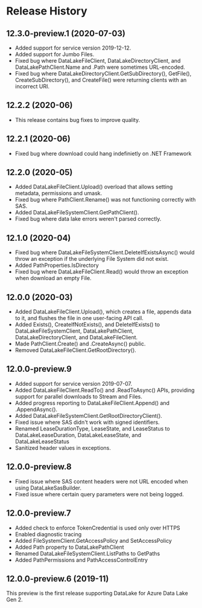# Release History

## 12.3.0-preview.1 (2020-07-03)
- Added support for service version 2019-12-12.
- Added support for Jumbo Files.
- Fixed bug where DataLakeFileClient, DataLakeDirectoryClient, and DataLakePathClient.Name and .Path were sometimes URL-encoded.
- Fixed bug where DataLakeDirectoryClient.GetSubDirectory(), GetFile(), CreateSubDirectory(), and CreateFile() were returning clients with an incorrect URI.

## 12.2.2 (2020-06)
- This release contains bug fixes to improve quality.

## 12.2.1 (2020-06)
- Fixed bug where download could hang indefinietly on .NET Framework

## 12.2.0 (2020-05)
- Added DataLakeFileClient.Upload() overload that allows setting metadata, permissions and umask.
- Fixed bug where PathClient.Rename() was not functioning correctly with SAS.
- Added DataLakeFileSystemClient.GetPathClient().
- Fixed bug where data lake errors weren't parsed correctly.

## 12.1.0 (2020-04)
- Fixed bug where DataLakeFileSystemClient.DeleteIfExistsAsync() would throw an exception if the underlying File System did not exist.
- Added PathProperties.IsDirectory
- Fixed bug where DataLakeFileClient.Read() would throw an exception when download an empty File.

## 12.0.0 (2020-03)
- Added DataLakeFileClient.Upload(), which creates a file, appends data to it, and flushes the file in one user-facing API call.
- Added Exists(), CreateIfNotExists(), and DeleteIfExists() to DataLakeFileSystemClient, DataLakePathClient, DataLakeDirectoryClient, and DataLakeFileClient.
- Made PathClient.Create() and .CreateAsync() public.
- Removed DataLakeFileClient.GetRootDirectory().

## 12.0.0-preview.9
- Added support for service version 2019-07-07.
- Added DataLakeFileClient.ReadTo() and .ReadToAsync() APIs, providing support for parallel downloads to Stream and Files.
- Added progress reporting to DataLakeFileClient.Append() and .AppendAsync().
- Added DataLakeFileSystemClient.GetRootDirectoryClient().
- Fixed issue where SAS didn't work with signed identifiers.
- Renamed LeaseDurationType, LeaseState, and LeaseStatus to DataLakeLeaseDuration, DataLakeLeaseState, and DataLakeLeaseStatus
- Sanitized header values in exceptions.

## 12.0.0-preview.8
 - Fixed issue where SAS content headers were not URL encoded when using DataLakeSasBuilder.
 - Fixed issue where certain query parameters were not being logged.

## 12.0.0-preview.7
- Added check to enforce TokenCredential is used only over HTTPS
- Enabled diagnostic tracing
- Added FileSystemClient.GetAccessPolicy and SetAccessPolicy
- Added Path property to DataLakePathClient
- Renamed DataLakeFileSystemClient.ListPaths to GetPaths
- Added PathPermissions and PathAccessControlEntry

## 12.0.0-preview.6 (2019-11)
This preview is the first release supporting DataLake for Azure
Data Lake Gen 2.
